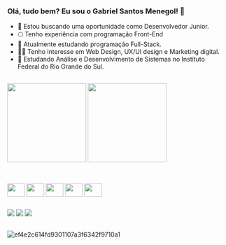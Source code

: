 ### Olá, tudo bem? Eu sou o Gabriel Santos Menegol! 👋

- 🔭 Estou buscando uma oportunidade como Desenvolvedor Junior.
- 🌕 Tenho experiência com programação Front-End
- 🌱 Atualmente estudando programação Full-Stack.
- 👨‍💻 Tenho interesse em Web Design, UX/UI design e Marketing digital.
- 📝 Estudando Análise e Desenvolvimento de Sistemas no Instituto Federal do Rio Grande do Sul.
##
<div>
  <a href="htts:\\(https://github.com/Gabriel-Menegol749"></a>
  <img height="180em" src="https://github-readme-stats.vercel.app/api?username=Gabriel-Menegol749&show_icons=true&theme=dark&include_all_commmits-true"/>
  <img height="180em" src="https://github-readme-stats.vercel.app/api/top-langs/?username=Gabriel-Menegol749&layout-compact&langs_count16&theme=dark"/>
</div>

##

<div><br>
  <img align="center" height="30" width="40" src="https://cdn.jsdelivr.net/gh/devicons/devicon@latest/icons/html5/html5-plain.svg">
  <img align="center" height="30" width="40" src="https://cdn.jsdelivr.net/gh/devicons/devicon@latest/icons/css3/css3-plain.svg">
   <img align="center" height="30" width="40" src="https://cdn.jsdelivr.net/gh/devicons/devicon@latest/icons/javascript/javascript-original.svg">
  <img align="center" height="30" width="40" src="https://cdn.jsdelivr.net/gh/devicons/devicon@latest/icons/vscode/vscode-original.svg">
  <img align="center" height="30" width="40" src="https://cdn.jsdelivr.net/gh/devicons/devicon@latest/icons/java/java-original.svg">
  <!--Aprendendo mais algumas funcionalidades das linguagens presentes para poder aumentar meus conhecimentos e habilidades, e também querendo adicionar mais conhecimentos sobre outras linguagens-->
</div>

##

<div>
  <a href="https://www.linkedin.com/in/gabriel-menegol-5017592b1/" target="_blank" rel="noopener"> <img src="https://img.shields.io/badge/LinkedIn-0077B5?style=for-the-badge&logo=linkedin&logoColor=white"></a>
  <a href="https://wa.me/5554992603446" target="_blank" rel="noopener""><img src="https://img.shields.io/badge/WhatsApp-25D366?style=for-the-badge&logo=whatsapp&logoColor=white"></a>
  <a href="mailto:gsmenegol749@gmail.com" target="_blank" rel="noopener""><img src="https://img.shields.io/badge/Gmail-D14836?style=for-the-badge&logo=gmail&logoColor=white"></a>
</div>

##

![ef4e2c614fd9301107a3f6342f9710a1](https://github.com/Gabriel-Menegol749/Gabriel-Menegol749/assets/162857740/e8effad1-180a-4517-8346-655600feb99e)


